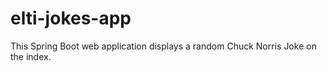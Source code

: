 # elti-jokes-app
This Spring Boot web application displays a random Chuck Norris Joke on the index.
